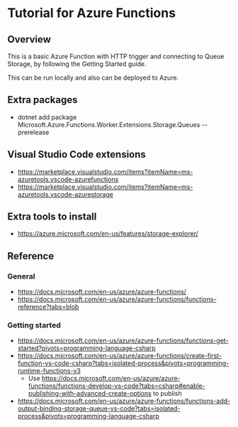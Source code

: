 # Tutorial for Azure Functions

## Overview

This is a basic Azure Function with HTTP trigger and connecting to Queue Storage, by following the Getting Started guide.

This can be run locally and also can be deployed to Azure.

## Extra packages

- dotnet add package Microsoft.Azure.Functions.Worker.Extensions.Storage.Queues --prerelease

## Visual Studio Code extensions

- https://marketplace.visualstudio.com/items?itemName=ms-azuretools.vscode-azurefunctions
- https://marketplace.visualstudio.com/items?itemName=ms-azuretools.vscode-azurestorage

## Extra tools to install

- https://azure.microsoft.com/en-us/features/storage-explorer/

## Reference

### General

- https://docs.microsoft.com/en-us/azure/azure-functions/
- https://docs.microsoft.com/en-us/azure/azure-functions/functions-reference?tabs=blob 

### Getting started

- https://docs.microsoft.com/en-us/azure/azure-functions/functions-get-started?pivots=programming-language-csharp
- https://docs.microsoft.com/en-us/azure/azure-functions/create-first-function-vs-code-csharp?tabs=isolated-process&pivots=programming-runtime-functions-v3
   - Use https://docs.microsoft.com/en-us/azure/azure-functions/functions-develop-vs-code?tabs=csharp#enable-publishing-with-advanced-create-options to publish 
- https://docs.microsoft.com/en-us/azure/azure-functions/functions-add-output-binding-storage-queue-vs-code?tabs=isolated-process&pivots=programming-language-csharp 
